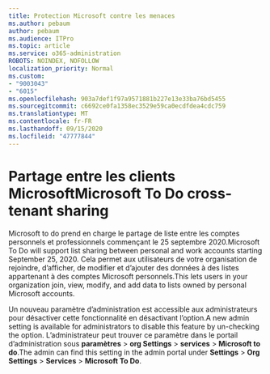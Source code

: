 ```yaml
---
title: Protection Microsoft contre les menaces
ms.author: pebaum
author: pebaum
ms.audience: ITPro
ms.topic: article
ms.service: o365-administration
ROBOTS: NOINDEX, NOFOLLOW
localization_priority: Normal
ms.custom:
- "9003043"
- "6015"
ms.openlocfilehash: 903a7def1f97a9571881b227e13e33ba76bd5455
ms.sourcegitcommit: c6692ce0fa1358ec3529e59ca0ecdfdea4cdc759
ms.translationtype: MT
ms.contentlocale: fr-FR
ms.lasthandoff: 09/15/2020
ms.locfileid: "47777844"
---
```

# <a name="microsoft-to-do-cross-tenant-sharing"></a><span data-ttu-id="a5dce-102">Partage entre les clients Microsoft</span><span class="sxs-lookup"><span data-stu-id="a5dce-102">Microsoft To Do cross-tenant sharing</span></span>

<span data-ttu-id="a5dce-103">Microsoft to do prend en charge le partage de liste entre les comptes personnels et professionnels commençant le 25 septembre 2020.</span><span class="sxs-lookup"><span data-stu-id="a5dce-103">Microsoft To Do will support list sharing between personal and work accounts starting September 25, 2020.</span></span> <span data-ttu-id="a5dce-104">Cela permet aux utilisateurs de votre organisation de rejoindre, d’afficher, de modifier et d’ajouter des données à des listes appartenant à des comptes Microsoft personnels.</span><span class="sxs-lookup"><span data-stu-id="a5dce-104">This lets users in your organization join, view, modify, and add data to lists owned by personal Microsoft accounts.</span></span>

<span data-ttu-id="a5dce-105">Un nouveau paramètre d’administration est accessible aux administrateurs pour désactiver cette fonctionnalité en désactivant l’option.</span><span class="sxs-lookup"><span data-stu-id="a5dce-105">A new admin setting is available for administrators to disable this feature by un-checking the option.</span></span>
<span data-ttu-id="a5dce-106">L’administrateur peut trouver ce paramètre dans le portail d’administration sous **paramètres**  >  **org Settings**  >  **services**  >  **Microsoft to do**.</span><span class="sxs-lookup"><span data-stu-id="a5dce-106">The admin can find this setting in the admin portal under **Settings** > **Org Settings** > **Services** > **Microsoft To Do**.</span></span>
